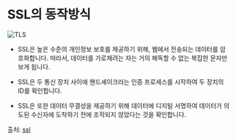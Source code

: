 # SSL의 동작방식

![TLS](https://cf-assets.www.cloudflare.com/slt3lc6tev37/5aYOr5erfyNBq20X5djTco/3c859532c91f25d961b2884bf521c1eb/tls-ssl-handshake.png)

* SSL은 높은 수준의 개인정보 보호를 제공하기 위해, 웹에서 전송되는 데이터를 암호화합니다. 따라서, 데이터를 가로채려는 자는 거의 해독할 수 없는 복잡한 문자만 보게 됩니다.

* SSL은 두 통신 장치 사이에 핸드셰이크라는 인증 프로세스를 시작하여 두 장치의 ID를 확인합니다.

* SSL은 또한 데이터 무결성을 제공하기 위해 데이터에 디지털 서명하여 데이터가 의도된 수신자에 도착하기 전에 조작되지 않았다는 것을 확인합니다.



출처: [ssl](https://www.cloudflare.com/ko-kr/learning/ssl/what-is-ssl/)